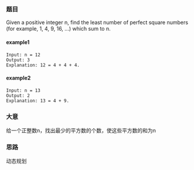### 题目
Given a positive integer n, find the least number of perfect square numbers (for example, 1, 4, 9, 16, ...) which sum to n.

#### example1
```
Input: n = 12
Output: 3 
Explanation: 12 = 4 + 4 + 4.
```
#### example2
```
Input: n = 13
Output: 2
Explanation: 13 = 4 + 9.
```

### 大意
给一个正整数n，找出最少的平方数的个数，使这些平方数的和为n

### 思路
动态规划

